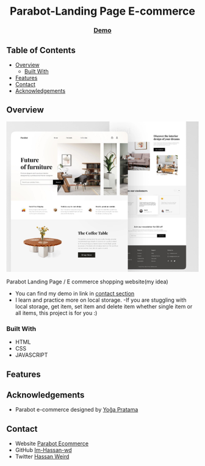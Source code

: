 <h1 align="center">Parabot-Landing Page E-commerce</h1>

<div align="center">
  <h3>
    <a href="">
      Demo
    </a>
  </h3>
</div>

<!-- TABLE OF CONTENTS -->

## Table of Contents

- [Overview](#overview)
  - [Built With](#built-with)
- [Features](#features)
- [Contact](#contact)
- [Acknowledgements](#acknowledgements)

<!-- OVERVIEW -->

## Overview

![screenshot](https://raw.githubusercontent.com/Im-Hassan-wd/sponge-s-portfolio/master/img/parabot.jpg)

Parabot Landing Page / E commerce shopping website(my idea)

- You can find my demo in link in [contact section](#contact)
- I learn and practice more on local storage.
  -If you are stuggling with local storage, get item, set item and delete item whether single item or all items, this project is for you :)

### Built With

<!-- This section should list any major frameworks that you built your project using. Here are a few examples.-->

- HTML
- CSS
- JAVASCRIPT

## Features

<!-- List the features of your application or follow the template. Don't share the figma file here :) -->
<!--
This application/site was created as a submission to a [DevChallenges](https://devchallenges.io/challenges) challenge. The [challenge](https://devchallenges.io/challenges/gcbWLxG6wdennelX7b8I) was to build an application to complete the given user stories. -->

## Acknowledgements

- Parabot e-commerce designed by [Yoğa Pratama](https://dribbble.com/shots/16433967-Parabot-Landing-Page-Exploration?utm_source=Clipboard_Shot&utm_campaign=yogapra&utm_content=Parabot%20Landing%20Page%20Exploration%20%F0%9F%AA%91&utm_medium=Social_Share&utm_source=Clipboard_Shot&utm_campaign=yogapra&utm_content=Parabot%20Landing%20Page%20Exploration%20%F0%9F%AA%91&utm_medium=Social_Share)

## Contact

- Website [Parabot Ecommerce](https://https://parabot.netlify.app/)
- GitHub [Im-Hassan-wd](https://github.com/Im-Hassan-wd)
- Twitter [Hassan Weird](https://twitter.com/hassan_weird)

